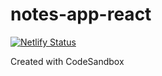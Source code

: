 # notes-app-react

[![Netlify Status](https://api.netlify.com/api/v1/badges/019bc288-1952-4ee5-9018-8696ac1e946e/deploy-status)](https://app.netlify.com/sites/react-simple-notes/deploys)

Created with CodeSandbox
